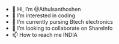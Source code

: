 - 👋 Hi, I’m @Athulsanthoshen
- 👀 I’m interested in coding
- 🌱 I’m currently pursing Btech electronics 
- 💞️ I’m looking to collaborate on ShareInfo
- 📫 How to reach me INDIA

<!---
Athulsanthoshen/Athulsanthoshen is a ✨ special ✨ repository because its `README.md` (this file) appears on your GitHub profile.
You can click the Preview link to take a look at your changes.
--->
